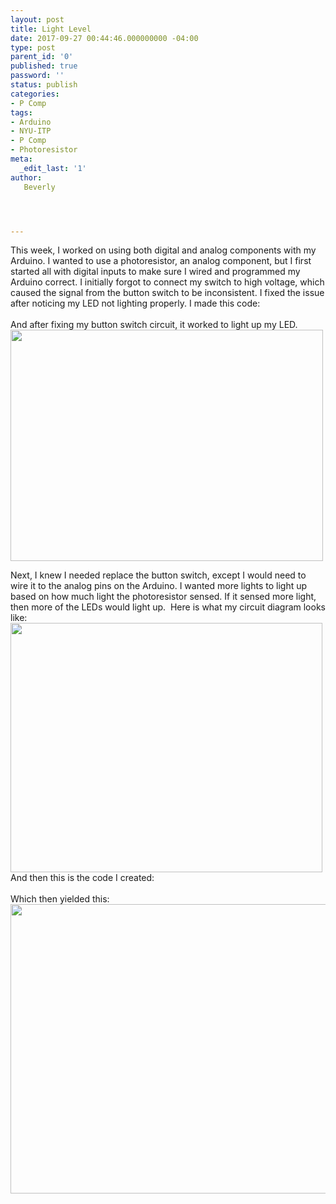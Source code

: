 ```yaml
---
layout: post
title: Light Level
date: 2017-09-27 00:44:46.000000000 -04:00
type: post
parent_id: '0'
published: true
password: ''
status: publish
categories:
- P Comp
tags:
- Arduino
- NYU-ITP
- P Comp
- Photoresistor
meta:
  _edit_last: '1'
author:
   Beverly




---
```

<p>This week, I worked on using both digital and analog components with my Arduino. I wanted to use a photoresistor, an analog component, but I first started all with digital inputs to make sure I wired and programmed my Arduino correct. I initially forgot to connect my switch to high voltage, which caused the signal from the button switch to be inconsistent. I fixed the issue after noticing my LED not lighting properly. I made this code:<br />
<script src="https://gist.github.com/bevchou/d939ab704b61ebc9a6361a665d600af9.js"></script><br />
And after fixing my button switch circuit, it worked to light up my LED.<br />
<img class="alignnone wp-image-205" src="{{ site.baseurl }}/assets/old-wp-content/led-button.gif" alt="" width="500" height="370" /></p>
<p>Next, I knew I needed replace the button switch, except I would need to wire it to the analog pins on the Arduino. I wanted more lights to light up based on how much light the photoresistor sensed. If it sensed more light, then more of the LEDs would light up.  Here is what my circuit diagram looks like:<br />
<img class="alignnone wp-image-206" src="{{ site.baseurl }}/assets/old-wp-content/Circuit-Diagram.jpg" alt="" width="499" height="399" /><br />
And then this is the code I created:<br />
<script src="https://gist.github.com/bevchou/a943702e687438f56e35e90cb9bc9072.js"></script><br />
Which then yielded this:<br />
<img class="alignnone wp-image-208" src="{{ site.baseurl }}/assets/old-wp-content/light-level.gif" alt="" width="508" height="463" /></p>
